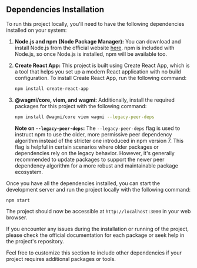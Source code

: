 ## Dependencies Installation

To run this project locally, you'll need to have the following dependencies installed on your system:

1. **Node.js and npm (Node Package Manager):** You can download and install Node.js from the official website [here](https://nodejs.org/). npm is included with Node.js, so once Node.js is installed, npm will be available too.

2. **Create React App:** This project is built using Create React App, which is a tool that helps you set up a modern React application with no build configuration. To install Create React App, run the following command:

   ```bash
   npm install create-react-app
   ```

3. **@wagmi/core, viem, and wagmi:** Additionally, install the required packages for this project with the following command:

   ```bash
   npm install @wagmi/core viem wagmi --legacy-peer-deps
   ```

   **Note on `--legacy-peer-deps`:** The `--legacy-peer-deps` flag is used to instruct npm to use the older, more permissive peer dependency algorithm instead of the stricter one introduced in npm version 7. This flag is helpful in certain scenarios where older packages or dependencies rely on the legacy behavior. However, it's generally recommended to update packages to support the newer peer dependency algorithm for a more robust and maintainable package ecosystem.

Once you have all the dependencies installed, you can start the development server and run the project locally with the following command:

```bash
npm start
```

The project should now be accessible at `http://localhost:3000` in your web browser.

If you encounter any issues during the installation or running of the project, please check the official documentation for each package or seek help in the project's repository.

Feel free to customize this section to include other dependencies if your project requires additional packages or tools.